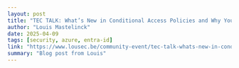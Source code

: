 ```yaml
---
layout: post
title: "TEC TALK: What’s New in Conditional Access Policies and Why You Should Care:"
author: "Louis Mastelinck"
date: 2025-04-09
tags: [security, azure, entra-id]
link: "https://www.lousec.be/community-event/tec-talk-whats-new-in-conditional-access-policies-and-why-you-should-care/"
summary: "Blog post from Louis"
---
```

